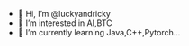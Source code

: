 - 👋 Hi, I’m @luckyandricky
- 👀 I’m interested in AI,BTC
- 🌱 I’m currently learning Java,C++,Pytorch...

<!---
luckyandricky/luckyandricky is a ✨ special ✨ repository because its `README.md` (this file) appears on your GitHub profile.
You can click the Preview link to take a look at your changes.
--->
